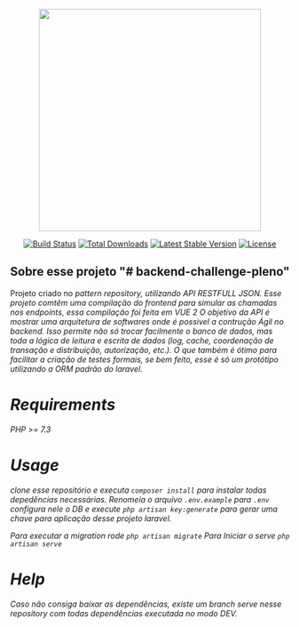 <p align="center"><a href="https://laravel.com" target="_blank"><img src="https://raw.githubusercontent.com/laravel/art/master/logo-lockup/5%20SVG/2%20CMYK/1%20Full%20Color/laravel-logolockup-cmyk-red.svg" width="400"></a></p>

<p align="center">
<a href="https://travis-ci.org/laravel/framework"><img src="https://travis-ci.org/laravel/framework.svg" alt="Build Status"></a>
<a href="https://packagist.org/packages/laravel/framework"><img src="https://img.shields.io/packagist/dt/laravel/framework" alt="Total Downloads"></a>
<a href="https://packagist.org/packages/laravel/framework"><img src="https://img.shields.io/packagist/v/laravel/framework" alt="Latest Stable Version"></a>
<a href="https://packagist.org/packages/laravel/framework"><img src="https://img.shields.io/packagist/l/laravel/framework" alt="License"></a>
</p>



## Sobre esse projeto "# backend-challenge-pleno" 

Projeto criado no <i>pattern<i> repository, utilizando API RESTFULL JSON.
Esse projeto comtêm uma compilação do frontend para simular as chamadas nos endpoints, essa compilação foi feita em VUE 2
O objetivo da API é mostrar uma arquitetura de softwares onde é possivel a contrução Ágil no backend.
Isso permite não só trocar facilmente o banco de dados, mas toda a lógica de leitura e escrita de dados (log, cache, coordenação de transação e distribuição, autorização, etc.). O que também é ótimo para facilitar a criação de testes formais, se bem feito, esse é só um protótipo utilizando a ORM padrão do laravel.

# Requirements
PHP >= 7.3

# Usage
clone esse repositório e executa `composer install` para instalar todas depedências necessárias. Renomeia o arquivo `.env.example` para  `.env` configura nele o DB e execute `php artisan key:generate` para gerar uma chave para aplicação desse projeto laravel.

Para executar a migration rode `php artisan migrate`
Para Iniciar o serve `php artisan serve`

# Help
Caso não consiga baixar as dependências, existe um branch serve nesse repository com todas dependências executada no modo DEV. 
